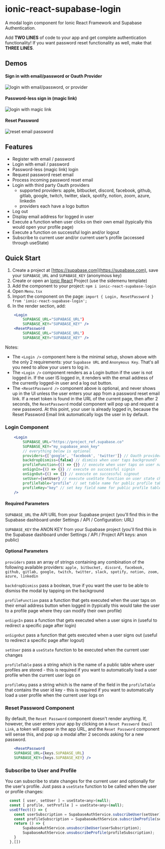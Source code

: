 # ionic-react-supabase-login
A modal login component for Ionic React Framework and Supabase Authentication.

Add **TWO LINES** of code to your app and get complete authentication functionality!  If you want password reset functionality as well, make that **THREE LINES**.

## Demos

#### Sign in with email/password or Oauth Provider

![login with email/password, or provider](img/email_password_provider.gif)

#### Password-less sign in (magic link)
![login with magic link](img/magic_link.gif)

#### Reset Password
![reset email password](img/reset_password.gif)

## Features
- Register with email / password
- Login with email / password
- Password-less (magic link) login
- Request password reset email
- Process incoming password reset email
- Login with third party Oauth providers
    - supported providers: apple, bitbucket, discord, facebook, github, gitlab, google, twitch, twitter, slack, spotify, notion, zoom, azure, linkedin
    - providers each have a logo button
- Log out
- Display email address for logged in user
- Execute a function when user clicks on their own email (typically this would open your profile page)
- Execute a function on successful login and/or logout
- Subscribe to current user and/or current user’s profile (accessed through useState)

## Quick Start
1. Create a project at [https://supabase.com](https://supabase.com), save your `SUPABASE_URL` and `SUPABASE_KEY` (anonymous key)
2. Create or open an [Ionic React](https://ionicframework.com) Project (use the sidemenu template)
3. Add the component to your project: `npm i ionic-react-supabase-login`
4. Open `Menu.tsx`
5. Import the component on the page: `import { Login, ResetPassword } from 'ionic-react-supabase-login';`
6. In the render section, add:
```jsx
    <Login 
        SUPABASE_URL="SUPABASE_URL"}
        SUPABASE_KEY="SUPABASE_KEY" />
    <ResetPassword 
        SUPABASE_URL="SUPABASE_URL"}
        SUPABASE_KEY="SUPABASE_KEY" />
```
Notes:
- The `<Login />` component here is the minimal setup, shown above with the only 2 requirements: your `Supabase URL` and `Anonymous Key`.  That's all you need to allow your users to log in.
- The `<Login />` component renders as a Login button if the user is not logged in.  If the user IS logged in, it renders with the email address of the currently logged-in user and a log out button.
- The `<ResetPassword />` component above is optional, and never shows up in the UI unless the user enters your app from a password reset email link.  If a reset token is found in the URL of the current page, then after 2 seconds, the `ResetPassword` modal component will pop up and request a new password.  At this point, your user is already logged in, because the Reset Password Email link automatically logs the user in by default.

### Login Component
```jsx
    <Login 
        SUPABASE_URL="https://project_ref.supabase.co"
        SUPABASE_KEY="my_supabase_anon_key"
        // everything below is optional
        providers={['google', 'facebook', 'twitter']} // Oauth providers
        backdropDismiss={false} // dismiss when user taps background?
        profileFunction={() => {}} // execute when user taps on user name (go to profile)
        onSignIn={() => {}} // execute on successful signin
        onSignOut={() => {}} // execute on successful signout
        setUser={setUser} // execute useState function on user state change
        profileTable="profile" // set table name for public profile table (i.e. "profile")
        profileKey="key" // set key field name for public profile table (i.e. "id")
    />
```
#### Required Parameters
`SUPABASE_URL` the API URL from your Supabase project (you'll find this in the Supabase dashboard under Settings / API / Configuration: URL)

`SUPABASE_KEY` the ANON KEY from your Supabase project (you'll find this in the Supabase dashboard under Settings / API / Project API keys: anon public)
#### Optional Parameters
`providers` pass an array of strings containing any combination of the following available providers: `apple, bitbucket, discord, facebook, github, gitlab, google, twitch, twitter, slack, spotify, notion, zoom, azure, linkedin`

`backdropDismiss` pass a boolean, true if you want the user to be able to dismiss the modal by tapping on the background

`profileFunction` pass a function that gets executed when the user taps on their email address button when logged in (typically this would take the user to a profile page where they can modify their own profile)

`onSignIn` pass a function that gets executed when a user signs in (useful to redirect a specific page after login)

`onSignOut` pass a function that gets executed when a user signs out (useful to redirect a specific page after logout)

`setUser` pass a `useState` function to be executed when the current user changes

`profileTable` pass a string which is the name of a public table where user profiles are stored - this is required if you want to automatically load a user profile when the current user logs on

`profileKey` pass a string which is the name of the field in the `profileTable` that contains the user id key - this is required if you want to automatically load a user profile when the current user logs on

### Reset Password Component
By default, the `Reset Password` component doesn't render anything.  If, however, the user enters your app by clicking on a `Reset Password Email Link`, a token will appear in the app URL, and the `Reset Password` component will sense this, and pop up a modal after 2 seconds asking for a new password.
```jsx
    <ResetPassword 
    SUPABASE_URL={keys.SUPABASE_URL}
    SUPABASE_KEY={keys.SUPABASE_KEY} />
```
### Subscribe to User and Profile
You can subscribe to state changes for the current user and optionally for the user's profile.  Just pass a `useState` function to be called when the user or profile changes:
```jsx
  const [ user, setUser ] = useState<any>(null);
  const [ profile, setProfile ] = useState<any>(null);
  useEffect(() => {
    const userSubscription = SupabaseAuthService.subscribeUser(setUser);
    const profileSubscription = SupabaseAuthService.subscribeProfile(setProfile);
    return () => {
        SupabaseAuthService.unsubscribeUser(userSubscription);
        SupabaseAuthService.unsubscribeProfile(profileSubscription);
    }
  },[])
```

